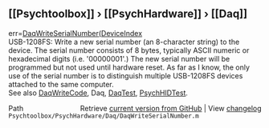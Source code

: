 ## [[Psychtoolbox]] &#8250; [[PsychHardware]] &#8250; [[Daq]]

err=[DaqWriteSerialNumber](DaqWriteSerialNumber)[(DeviceIndex]((DeviceIndex),serialstring)  
USB-1208FS: Write a new serial number (an 8-character string) to the  
device. The serial number consists of 8 bytes, typically ASCII numeric or  
hexadecimal digits (i.e. '00000001'.)  The new serial number will be  
programmed but not used until hardware reset. As far as I know, the only  
use of the serial number is to distinguish multiple USB-1208FS devices  
attached to the same computer.  
See also [DaqWriteCode](DaqWriteCode), Daq, [DaqTest](DaqTest), [PsychHIDTest](PsychHIDTest).  




<div class="code_header" style="text-align:right;">
  <span style="float:left;">Path&nbsp;&nbsp;</span> <span class="counter">Retrieve <a href=
  "https://raw.github.com/Psychtoolbox-3/Psychtoolbox-3/beta/Psychtoolbox/PsychHardware/Daq/DaqWriteSerialNumber.m">current version from GitHub</a> | View <a href=
  "https://github.com/Psychtoolbox-3/Psychtoolbox-3/commits/beta/Psychtoolbox/PsychHardware/Daq/DaqWriteSerialNumber.m">changelog</a></span>
</div>
<div class="code">
  <code>Psychtoolbox/PsychHardware/Daq/DaqWriteSerialNumber.m</code>
</div>

